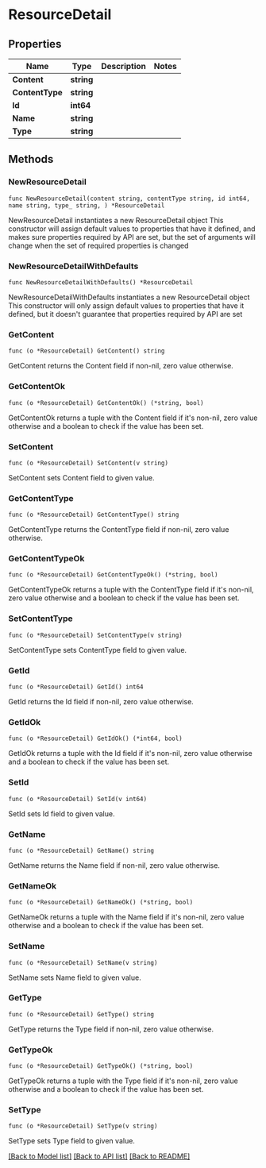 # ResourceDetail

## Properties

Name | Type | Description | Notes
------------ | ------------- | ------------- | -------------
**Content** | **string** |  | 
**ContentType** | **string** |  | 
**Id** | **int64** |  | 
**Name** | **string** |  | 
**Type** | **string** |  | 

## Methods

### NewResourceDetail

`func NewResourceDetail(content string, contentType string, id int64, name string, type_ string, ) *ResourceDetail`

NewResourceDetail instantiates a new ResourceDetail object
This constructor will assign default values to properties that have it defined,
and makes sure properties required by API are set, but the set of arguments
will change when the set of required properties is changed

### NewResourceDetailWithDefaults

`func NewResourceDetailWithDefaults() *ResourceDetail`

NewResourceDetailWithDefaults instantiates a new ResourceDetail object
This constructor will only assign default values to properties that have it defined,
but it doesn't guarantee that properties required by API are set

### GetContent

`func (o *ResourceDetail) GetContent() string`

GetContent returns the Content field if non-nil, zero value otherwise.

### GetContentOk

`func (o *ResourceDetail) GetContentOk() (*string, bool)`

GetContentOk returns a tuple with the Content field if it's non-nil, zero value otherwise
and a boolean to check if the value has been set.

### SetContent

`func (o *ResourceDetail) SetContent(v string)`

SetContent sets Content field to given value.


### GetContentType

`func (o *ResourceDetail) GetContentType() string`

GetContentType returns the ContentType field if non-nil, zero value otherwise.

### GetContentTypeOk

`func (o *ResourceDetail) GetContentTypeOk() (*string, bool)`

GetContentTypeOk returns a tuple with the ContentType field if it's non-nil, zero value otherwise
and a boolean to check if the value has been set.

### SetContentType

`func (o *ResourceDetail) SetContentType(v string)`

SetContentType sets ContentType field to given value.


### GetId

`func (o *ResourceDetail) GetId() int64`

GetId returns the Id field if non-nil, zero value otherwise.

### GetIdOk

`func (o *ResourceDetail) GetIdOk() (*int64, bool)`

GetIdOk returns a tuple with the Id field if it's non-nil, zero value otherwise
and a boolean to check if the value has been set.

### SetId

`func (o *ResourceDetail) SetId(v int64)`

SetId sets Id field to given value.


### GetName

`func (o *ResourceDetail) GetName() string`

GetName returns the Name field if non-nil, zero value otherwise.

### GetNameOk

`func (o *ResourceDetail) GetNameOk() (*string, bool)`

GetNameOk returns a tuple with the Name field if it's non-nil, zero value otherwise
and a boolean to check if the value has been set.

### SetName

`func (o *ResourceDetail) SetName(v string)`

SetName sets Name field to given value.


### GetType

`func (o *ResourceDetail) GetType() string`

GetType returns the Type field if non-nil, zero value otherwise.

### GetTypeOk

`func (o *ResourceDetail) GetTypeOk() (*string, bool)`

GetTypeOk returns a tuple with the Type field if it's non-nil, zero value otherwise
and a boolean to check if the value has been set.

### SetType

`func (o *ResourceDetail) SetType(v string)`

SetType sets Type field to given value.



[[Back to Model list]](../README.md#documentation-for-models) [[Back to API list]](../README.md#documentation-for-api-endpoints) [[Back to README]](../README.md)


